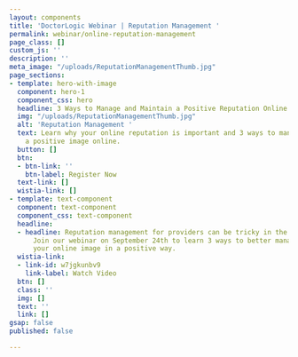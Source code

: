 ```yaml
---
layout: components
title: 'DoctorLogic Webinar | Reputation Management '
permalink: webinar/online-reputation-management
page_class: []
custom_js: ''
description: ''
meta_image: "/uploads/ReputationManagementThumb.jpg"
page_sections:
- template: hero-with-image
  component: hero-1
  component_css: hero
  headline: 3 Ways to Manage and Maintain a Positive Reputation Online
  img: "/uploads/ReputationManagementThumb.jpg"
  alt: 'Reputation Management '
  text: Learn why your online reputation is important and 3 ways to manage and maintain
    a positive image online.
  button: []
  btn:
  - btn-link: ''
    btn-label: Register Now
  text-link: []
  wistia-link: []
- template: text-component
  component: text-component
  component_css: text-component
  headline:
  - headline: Reputation management for providers can be tricky in the digital world.
      Join our webinar on September 24th to learn 3 ways to better manage and maintain
      your online image in a positive way. 
  wistia-link:
  - link-id: w7jgkunbv9
    link-label: Watch Video
  btn: []
  class: ''
  img: []
  text: ''
  link: []
gsap: false
published: false

---
```

